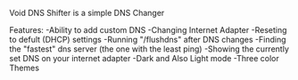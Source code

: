 Void DNS Shifter is a simple DNS Changer

Features:
-Ability to add custom DNS
-Changing Internet Adapter
-Reseting to defult (DHCP) settings
-Running "/flushdns" after DNS changes
-Finding the "fastest" dns server (the one with the least ping)
-Showing the currently set DNS on your internet adapter
-Dark and Also Light mode
-Three color Themes
